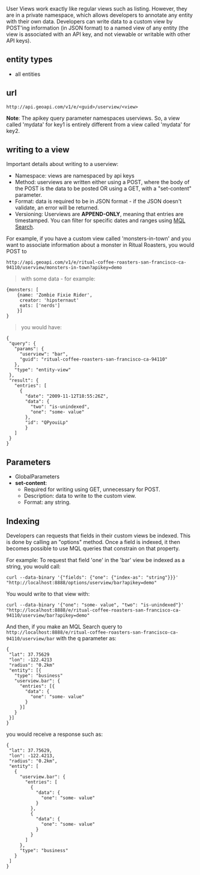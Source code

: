 User Views work exactly like regular views such as listing. However, they are in a private namespace, which allows developers to annotate any entity with their own data. Developers can write data to a custom view by POST'ing information (in JSON format) to a named view of any entity (the view is associated with an API key, and not viewable or writable with other API keys).

## entity types ##
  * all entities

## url ##
`http://api.geoapi.com/v1/e/<guid>/userview/<view>`

**Note**: The apikey query parameter namespaces userviews. So, a view called 'mydata' for key1 is entirely different from a view called 'mydata' for key2.

## writing to a view ##

Important details about writing to a userview:
  * Namespace: views are namespaced by api keys
  * Method: userviews are written either using a POST, where the body of the POST is the data to be posted OR using a GET, with a "set-content" parameter.
  * Format: data is required to be in JSON format - if the JSON doesn't validate, an error will be returned.
  * Versioning: Userviews are **APPEND-ONLY**, meaning that entries are timestamped. You can filter for specific dates and ranges using [MQL Search](MethodMQLSearch.md).

For example, if you have a custom view called 'monsters-in-town' and you want to associate information about a monster in Ritual Roasters, you would POST to

```
http://api.geoapi.com/v1/e/ritual-coffee-roasters-san-francisco-ca-94110/userview/monsters-in-town?apikey=demo
```
> with some data - for example:
```
{monsters: [
	{name: 'Zombie Fixie Rider',
	 creator: 'hipsternaut'
	 eats: ['nerds']
	}]
}
```
> you would have:
```
{
 "query": {
   "params": {
     "userview": "bar",
     "guid": "ritual-coffee-roasters-san-francisco-ca-94110"
   },
   "type": "entity-view"
 },
 "result": {
   "entries": [
     {
       "date": "2009-11-12T18:55:26Z",
       "data": {
         "two": "is-unindexed",
         "one": "some- value"
       },
       "id": "QPyouiLp"
       }
   ]
 }
}

```


## Parameters ##

  * GlobalParameters
  * **set-content**:
    * Required for writing using GET, unnecessary for POST.
    * Description: data to write to the custom view.
    * Format: any string.


## Indexing ##
Developers can requests that fields in their custom views be indexed. This is done by calling an "options" method. Once a field is indexed, it then becomes possible to use MQL queries that constrain on that property.

For example:
To request that field 'one' in the 'bar' view be indexed as a string, you would call:
```
curl --data-binary '{"fields": {"one": {"index-as": "string"}}}'
"http://localhost:8888/options/userview/bar?apikey=demo"
```

You would write to that view with:
```
curl --data-binary '{"one": "some- value", "two": "is-unindexed"}'
"http://localhost:8888/e/ritual-coffee-roasters-san-francisco-ca-94110/userview/bar?apikey=demo"
```

And then, if you make an MQL Search query to `http://localhost:8888/e/ritual-coffee-roasters-san-francisco-ca-94110/userview/bar` with the q parameter as:
```
{
 "lat": 37.75629
 "lon": -122.4213
 "radius": "0.2km"
 "entity": [{
   "type": "business"
   "userview.bar": {
     "entries": [{
       "data": {
         "one": "some- value"
       }
     }]
   }
 }]
}
```
you would receive a response such as:
```
{
 "lat": 37.75629,
 "lon": -122.4213,
 "radius": "0.2km",
 "entity": [
   {
     "userview.bar": {
       "entries": [
         {
           "data": {
             "one": "some- value"
           }
         },
         {
           "data": {
             "one": "some- value"
           }
         }
       ]
     },
     "type": "business"
   }
 ]
}
```